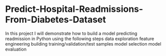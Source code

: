 # Predict-Hospital-Readmissions-From-Diabetes-Dataset
In this project I will demonstrate how to build a model predicting readmission in Python using the following steps  data exploration feature engineering building training/validation/test samples model selection model evaluation
